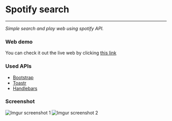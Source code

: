 # Spotify search 
------------
*Simple search and play web using spotify API.*
### Web demo
You can check it out the live web by clicking [this link](https://spotifysearch.000webhostapp.com/)
### Used APIs
* [Bootstrap](http://getbootstrap.com/)
* [Toastr](https://github.com/CodeSeven/toastr)
* [Handlebars](http://handlebarsjs.com/)
### Screenshot
![Imgur screenshot 1](http://i.imgur.com/xCX73ZL.png?1)
![Imgur screenshot 2](http://i.imgur.com/gYiqjcQ.jpg)